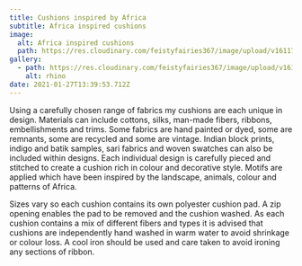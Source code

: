 ```yaml
---
title: Cushions inspired by Africa
subtitle: Africa inspired cushions
image:
  alt: Africa inspired cushions
  path: https://res.cloudinary.com/feistyfairies367/image/upload/v1611752710/cushions/IMG_8177.JPG_s5s2qs.jpg
gallery:
  - path: https://res.cloudinary.com/feistyfairies367/image/upload/v1611752667/cushions/107.JPG_dyydoz.jpg
    alt: rhino
date: 2021-01-27T13:39:53.712Z
---
```

Using a carefully chosen range of fabrics my cushions are each unique in design. Materials can include cottons, silks, man-made fibers, ribbons, embellishments and trims. Some fabrics are hand painted or dyed, some are remnants, some are recycled and some are vintage. Indian block prints, indigo and batik samples, sari fabrics and woven swatches can also be included within designs. Each individual design is carefully pieced and stitched to create a cushion rich in colour and decorative style. Motifs are applied which have been inspired by the landscape, animals, colour and patterns of Africa.

Sizes vary so each cushion contains its own polyester cushion pad. A zip opening enables the pad to be removed and the cushion washed. As each cushion contains a mix of different fibers and types it is advised that cushions are independently hand washed in warm water to avoid shrinkage or colour loss. A cool iron should be used and care taken to avoid ironing any sections of ribbon.